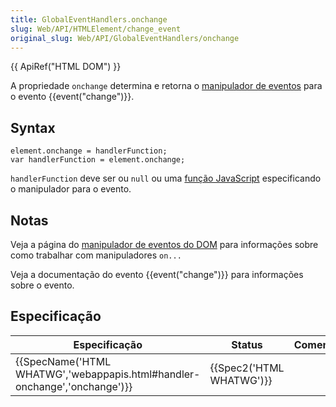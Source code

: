 ```yaml
---
title: GlobalEventHandlers.onchange
slug: Web/API/HTMLElement/change_event
original_slug: Web/API/GlobalEventHandlers/onchange
---
```

{{ ApiRef("HTML DOM") }}

A propriedade `onchange` determina e retorna o [manipulador de eventos](/docs/Web/Guide/Events/Event_handlers) para o evento {{event("change")}}.

## Syntax

```
element.onchange = handlerFunction;
var handlerFunction = element.onchange;
```

`handlerFunction` deve ser ou `null` ou uma [função JavaScript](/pt-BR/docs/Web/JavaScript/Reference/Functions) especificando o manipulador para o evento.

## Notas

Veja a página do [manipulador de eventos do DOM](/pt-BR/docs/Web/Guide/Events/Event_handlers) para informações sobre como trabalhar com manipuladores `on...`

Veja a documentação do evento {{event("change")}} para informações sobre o evento.

## Especificação

| Especificação                                                                                    | Status                           | Comentários |
| ------------------------------------------------------------------------------------------------ | -------------------------------- | ----------- |
| {{SpecName('HTML WHATWG','webappapis.html#handler-onchange','onchange')}} | {{Spec2('HTML WHATWG')}} |             |

